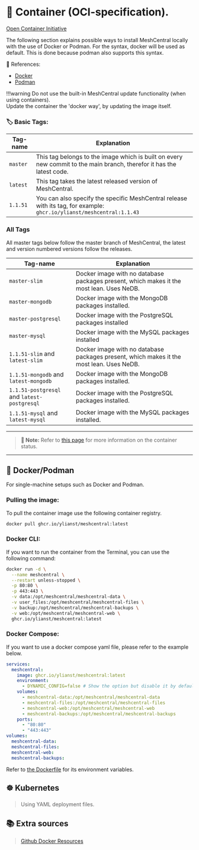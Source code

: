 # 🐳 Container (OCI-specification).

[Open Container Initiative](https://opencontainers.org/)

The following section explains possible ways to install MeshCentral locally with the use of Docker or Podman.
For the syntax, docker will be used as default. This is done because podman also supports this syntax.<br>

🔗 References:

- [Docker](https://www.docker.com/)  
- [Podman](https://podman.io/)

!!!warning
    Do not use the built-in MeshCentral update functionality (when using containers).<br>
    Update the container the 'docker way', by updating the image itself.

### 🏷️ Basic Tags:

| Tag-name | Explanation |
|--------|-----|
| `master` | This tag belongs to the image which is built on every new commit to the main branch, therefor it has the latest code. |
| `latest` | This tag takes the latest released version of MeshCentral.  |
| `1.1.51` | You can also specify the specific MeshCentral release with its tag, for example:  `ghcr.io/ylianst/meshcentral:1.1.43` |

### All Tags

All master tags below follow the master branch of MeshCentral, the latest and version numbered versions follow the releases.

| Tag-name | Explanation |
| -------- | ----------- |
| `master-slim` | Docker image with no database packages present, which makes it the most lean. Uses NeDB. |
| `master-mongodb` | Docker image with the MongoDB packages installed. |
| `master-postgresql` | Docker image with the PostgreSQL packages installed |
| `master-mysql` | Docker image with the MySQL packages installed |
| `1.1.51-slim` and `latest-slim` | Docker image with no database packages present, which makes it the most lean. Uses NeDB. |
| `1.1.51-mongodb` and `latest-mongodb` | Docker image with the MongoDB packages installed. |
| `1.1.51-postgresql` and `latest-postgresql` | Docker image with the PostgreSQL packages installed. |
| `1.1.51-mysql` and `latest-mysql` | Docker image with the MySQL packages installed. |

---
> **📌 Note:**
Refer to [this page](https://github.com/Ylianst/MeshCentral/pkgs/container/meshcentral) for more information on the container status.
---

## 🐋 Docker/Podman

For single-machine setups such as Docker and Podman.

### Pulling the image:

To pull the container image use the following container registry.

```sh
docker pull ghcr.io/ylianst/meshcentral:latest
```

### Docker CLI:

If you want to run the container from the Terminal, you can use the following command:

```sh linenums="1"
docker run -d \
  --name meshcentral \
  --restart unless-stopped \
  -p 80:80 \
  -p 443:443 \
  -v data:/opt/meshcentral/meshcentral-data \
  -v user_files:/opt/meshcentral/meshcentral-files \
  -v backup:/opt/meshcentral/meshcentral-backups \
  -v web:/opt/meshcentral/meshcentral-web \
  ghcr.io/ylianst/meshcentral:latest
```

### Docker Compose:

If you want to use a docker compose yaml file, please refer to the example below.

```yaml linenums="1"
services:
  meshcentral:
    image: ghcr.io/ylianst/meshcentral:latest
    environment:
      - DYNAMIC_CONFIG=false # Show the option but disable it by default, for safety.
    volumes:
      - meshcentral-data:/opt/meshcentral/meshcentral-data
      - meshcentral-files:/opt/meshcentral/meshcentral-files
      - meshcentral-web:/opt/meshcentral/meshcentral-web
      - meshcentral-backups:/opt/meshcentral/meshcentral-backups
    ports:
      - "80:80"
      - "443:443"
volumes:
  meshcentral-data:
  meshcentral-files:
  meshcentral-web:
  meshcentral-backups:
```

Refer to [the Dockerfile](https://github.com/Ylianst/MeshCentral/blob/5032755c2971955161105922e723461385a6c874/docker/Dockerfile#L70-L123) for its environment variables.

## ☸️ Kubernetes

###

> Using YAML deployment files.

## 📚 Extra sources

> [Github Docker Resources](https://github.com/Ylianst/MeshCentral/tree/master/docker)